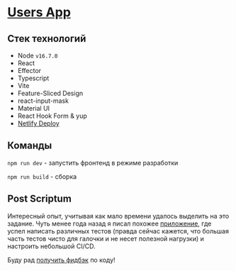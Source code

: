 # [Users App](https://users-app-waldo33.netlify.app)

## Стек технологий
- Node `v16.7.0`
- React
- Effector
- Typescript
- Vite
- Feature-Sliced Design
- react-input-mask
- Material UI
- React Hook Form & yup
- [Netlify Deploy](https://users-app-waldo33.netlify.app)
  
## Команды

`npm run dev` - запустить фронтенд в режиме разработки

`npm run build` - сборка

## Post Scriptum
Интересный опыт, учитывая как мало времени удалось выделить на это задание. Чуть менее года назад я писал похожее [приложение](https://github.com/Waldo33/employees-app), где успел написать различных тестов (правда сейчас кажется, что большая часть тестов чисто для галочки и не несет полезной нагрузки) и настроить небольшой CI/CD.

Буду рад [получить фидбэк](https://t.me/waldente) по коду!
